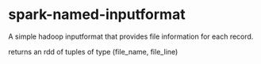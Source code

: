 # spark-named-inputformat
A simple hadoop inputformat that provides file information for each record.

returns an rdd of tuples of type (file_name, file_line)
